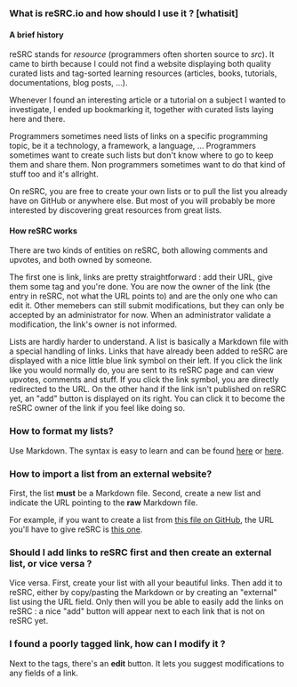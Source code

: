 ### What is reSRC.io and how should I use it ? [whatisit]
#### A brief history
reSRC stands for *resource* (programmers often shorten source to *src*). 
It came to birth because I could not find a website
displaying both quality curated lists and tag-sorted learning resources
(articles, books, tutorials, documentations, blog posts, ...).

Whenever I found an interesting article or a tutorial on a subject I wanted to
investigate, I ended up bookmarking it, together with curated lists laying here
and there.

Programmers sometimes need lists of links on a specific programming topic, be
it a technology, a framework, a language, ... Programmers sometimes want to
create such lists but don't know where to go to keep them and share them. 
Non programmers sometimes want to do that kind of stuff too and it's allright.

On reSRC, you are free to create your own lists or to pull the list you already
have on GitHub or anywhere else. But most of you will probably be more
interested by discovering great resources from great lists.

#### How reSRC works

There are two kinds of entities on reSRC, both allowing comments and upvotes, and 
both owned by someone.

The first one is link, links are pretty straightforward : add their URL, give them 
some tag and you're done. You are now the owner of the link (the entry in reSRC, not 
what the URL points to) and are the only one who can edit it. Other memebers can 
still submit modifications, but they can only be accepted by an administrator for now. 
When an administrator validate a modification, the link's owner is not informed.

Lists are hardly harder to understand. A list is basically a Markdown file with a 
special handling of links. Links that have already been added to reSRC are displayed 
with a nice little blue link symbol on their left. If you click the link like you would 
normally do, you are sent to its reSRC page and can view upvotes, comments and stuff. If 
you click the link symbol, you are directly redirected to the URL. On the other hand if 
the link isn't published on reSRC yet, an "add" button is displayed on its right. You can 
click it to become the reSRC owner of the link if you feel like doing so.


### How to format my lists?

Use Markdown. The syntax is easy to learn and can be found
[here](https://en.wikipedia.org/wiki/Markdown#Example)
or [here](http://daringfireball.net/projects/markdown/syntax).

### How to import a list from an external website?

First, the list **must** be a Markdown file. Second, create a new list and
indicate the URL pointing to the **raw** Markdown file.

For example, if you want to create a list from
[this file on GitHub](https://github.com/vhf/resrc/blob/master/FAQ.md), the URL
you'll have to give reSRC is
[this one](https://raw.githubusercontent.com/vhf/resrc/master/FAQ.md).

### Should I add links to reSRC first and then create an external list, or vice versa ?

Vice versa. First, create your list with all your beautiful links. Then add it
to reSRC, either by copy/pasting the Markdown or by creating an "external" list
 using the URL field. Only then will you be able to easily add the links on
reSRC : a nice "add" button will appear next to each link that is not on reSRC yet.

### I found a poorly tagged link, how can I modify it ?

Next to the tags, there's an **edit** button. It lets you suggest modifications
to any fields of a link.
